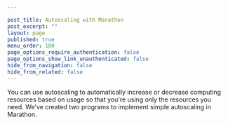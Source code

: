 ```yaml
---

post_title: Autoscaling with Marathon
post_excerpt: ""
layout: page
published: true
menu_order: 100
page_options_require_authentication: false
page_options_show_link_unauthenticated: false
hide_from_navigation: false
hide_from_related: false
---
```

You can use autoscaling to automatically increase or decrease computing resources based on usage so that you're using only the resources you need. We've created two programs to implement simple autoscaling in Marathon.